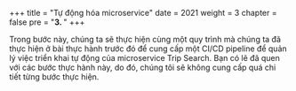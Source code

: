 +++
title = "Tự động hóa microservice"
date = 2021
weight = 3
chapter = false
pre = "<b>3. </b>"
+++

Trong bước này, chúng ta sẽ thực hiện cùng một quy trình mà chúng ta đã thực hiện ở bài thực hành trước đó để cung cấp một CI/CD pipeline để quản lý việc triển khai tự động của microservice Trip Search. Bạn có lẽ đã quen với các bước thực hành này, do đó, chúng tôi sẽ không cung cấp quá chi tiết từng bước thực hiện.

